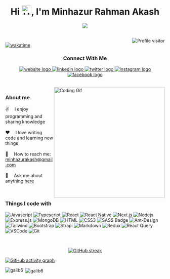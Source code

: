 <h1 align="center">Hi <img src="/assets/hello.gif" alt="Hello gif" width="30"/>, I'm Minhazur Rahman Akash</h1>

<!-- <h3 align="center">A passionate Web developer from Bangladesh <img src="/assets/bangladesh.png" alt="Bangladesh national flag" width="24"/></h3> -->

<!-- Typing SVG by DenverCoder1 - https://github.com/DenverCoder1/readme-typing-svg -->
<p align="center">
  <a href="https://github.com/minhazurakash">
    <img src="https://readme-typing-svg.herokuapp.com?color=FD428D&center=true&lines=A+passionate+Web+developer;Always+learning+new+things;2%2B++years+of+experience" />
  </a>
</p>

<br/>

<!-- Profile visitor by antonkomarev - https://github.com/antonkomarev/github-profile-views-counter -->
<a href="https://komarev.com/ghpvc/?username=minhazurakash">
  <img align="right" src="https://komarev.com/ghpvc/?username=minhazurakash&label=Visitors&color=0e75b6&style=flat" alt="Profile visitor" />
</a>

<!-- Wakatime badge - https://wakatime.com -->

[![wakatime](https://wakatime.com/badge/user/ddc55c54-5b43-4abf-ac5d-999ee1b4fab0.svg)](https://wakatime.com/@ddc55c54-5b43-4abf-ac5d-999ee1b4fab0)

<!-- Socials Links -->
<h3 align="center">Connect With Me</h3>
<p align="center">
  <a href="https://minhazurakash.com">
    <img src="https://img.shields.io/badge/Website-000000?style=for-the-badge&logo=about.me&logoColor=white" alt="website logo" />
  </a>
  <a href="https://linkedin.com/in/minhazurakash">
    <img src="https://img.shields.io/badge/LinkedIn-0077B5?style=for-the-badge&logo=linkedin&logoColor=white" alt="linkedin logo" />
  </a>
  <a href="https://twitter.com/minhazurakash">
    <img src="https://img.shields.io/badge/Twitter-1DA1F2?style=for-the-badge&logo=twitter&logoColor=white" alt="twitter logo" />
  </a>
  <a href="https://instagram.com/minhazurakash">
    <img src="https://img.shields.io/badge/Instagram-fe4164?style=for-the-badge&logo=instagram&logoColor=white" alt="instagram logo" />
  </a>
  <a href="https://facebook.com/minhazurakash">
    <img src="https://img.shields.io/badge/Facebook-20BEFF?&style=for-the-badge&logo=facebook&logoColor=white" alt="facebook logo" />
  </a>
</p>

<br />

<!-- Programmer Gif Image -->
<img align="right" src="/assets/coding.gif" alt="Coding Gif" width="350px" />

### About me

✌️ &emsp;I enjoy programming and sharing knowledge <br/><br/>
❤️ &emsp;I love writing code and learning new things<br/><br/>
📧 &emsp;How to reach me: minhazurakash@gmail.com<br/><br/>
💬 &emsp;Ask me about anything [here](https://github.com/minhazurakash/minhazurakash/issues)

<!-- 💻 &emsp;Most used line of code `console.log("hello world")` <br/><br/> -->
<!-- ⚡ &emsp;Fun fact: I love to Explore the world<br/><br/> -->

<p><br/></p>

### Things I code with

![Javascript](https://img.shields.io/badge/Javascript-F0DB4F?style=flat-square&labelColor=black&logo=javascript&logoColor=F0DB4F)
![Typescript](https://img.shields.io/badge/Typescript-007acc?style=flat-square&labelColor=black&logo=typescript&logoColor=007acc)
![React](https://img.shields.io/badge/-React-61DBFB?style=flat-square&labelColor=black&logo=react&logoColor=61DBFB)
![React Native](https://img.shields.io/badge/React_Native-20232A?style=flat-square&logo=react&logoColor=61DAFB)
![Next.js](https://img.shields.io/badge/next.js-000000?style=flat-square&logo=nextdotjs&logoColor=white)
![Nodejs](https://img.shields.io/badge/Nodejs-3C873A?style=flat-square&labelColor=black&logo=node.js&logoColor=3C873A)
![Express.js](https://img.shields.io/badge/Express.js-000000?style=flat-square&logo=express&logoColor=white)
![MongoDB](https://img.shields.io/badge/MongoDB-4EA94B?style=flat-square&logo=mongodb&logoColor=white)
![HTML](https://img.shields.io/badge/HTML5-E34F26?style=flat-square&logo=html5&logoColor=white)
![CSS3](https://img.shields.io/badge/CSS3-1572B6?style=flat-square&logo=css3&logoColor=white)
![SASS Badge](https://img.shields.io/badge/Sass-CC6699?style=flat-square&logo=sass&logoColor=white)
![Ant-Design](https://img.shields.io/badge/AntDesign-0170FE?style=flat-square&logo=antdesign&logoColor=white)
![Tailwind](https://img.shields.io/badge/Tailwind_CSS-092749?style=flat-square&logo=tailwindcss&logoColor=06B6D4&labelColor=000000)
![Bootstrap](https://img.shields.io/badge/Bootstrap-563D7C?style=flat-square&logo=bootstrap&logoColor=white)
![Strapi](https://img.shields.io/badge/strapi-2E7EEA?style=flat-square&logo=strapi&logoColor=white)
![Markdown](https://img.shields.io/badge/Markdown-000000?style=flat-square&logo=markdown&logoColor=white)
![Redux](https://img.shields.io/badge/Redux-593D88?style=flat-square&logo=redux&logoColor=white)
![React Query](https://img.shields.io/badge/-React_Query-FF4154?style=flat-square&logo=react%20query&logoColor=white)
![VSCode](https://img.shields.io/badge/Visual_Studio-0078d7?style=flat-square&logo=visual%20studio&logoColor=white)
![Git](https://img.shields.io/badge/Git-F05032?style=flat-square&logo=git&logoColor=white)

<br/>

<!-- Github stats by anuraghazra - https://github.com/anuraghazra/github-readme-stats -->

<!-- | <a href="https://github.com/minhazurakash"><img align="center" src="https://github-readme-stats-minhazurakash.vercel.app/api?username=minhazurakash&count_private=true&show_icons=true&hide_border=true&theme=radical&bg_color=1F222E" alt="Github stats" /></a> | <a href="https://github.com/minhazurakash"><img align="center" src="https://github-readme-stats-minhazurakash.vercel.app/api/top-langs/?username=minhazurakash&layout=compact&hide_border=true&theme=radical&bg_color=1F222E" alt="Top Langs" /></a> |
| ---------------------------------------------------------------------------------------------------------------------------------------------------------------------------------------------------------------------------------------------------- | ---------------------------------------------------------------------------------------------------------------------------------------------------------------------------------------------------------------------------------------- | -->

<!-- GitHub Streak stats by DenverCoder1 - hhttps://github.com/DenverCoder1/github-readme-streak-stats -->

<p align="center" >
  <a href="https://github.com/minhazurakash">
    <img src="https://github-readme-streak-stats.herokuapp.com/?user=minhazurakash&theme=radical&hide_border=true&background=1F222E" alt="GitHub streak"/>
  </a>
</p>

<!-- GitHub activity graph by Ashutosh00710 - https://github.com/Ashutosh00710/github-readme-activity-graph -->

[![GitHub activity graph](https://github-readme-activity-graph.vercel.app/graph?username=minhazurakash&bg_color=1F222E&color=f7d747&line=fd428d&point=FFFFFF&hide_border=true)](https://github.com/minhazurakash)

<p><img align="left" src="https://github-readme-stats.vercel.app/api/top-langs?username=galib6&show_icons=true&locale=en&layout=compact" alt="galib6" /></p>

<p>&nbsp;<img align="center" src="https://github-readme-stats.vercel.app/api?username=galib6&show_icons=true&locale=en" alt="galib6" /></p>

